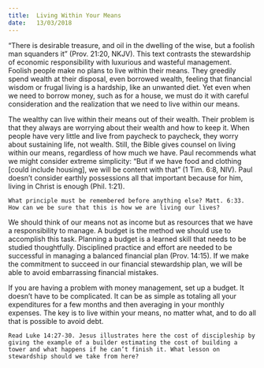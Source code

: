 ```yaml
---
title:  Living Within Your Means
date:   13/03/2018
---
```


“There is desirable treasure, and oil in the dwelling of the wise, but a foolish man squanders it” (Prov. 21:20, NKJV). This text contrasts the stewardship of economic responsibility with luxurious and wasteful management. Foolish people make no plans to live within their means. They greedily spend wealth at their disposal, even borrowed wealth, feeling that financial wisdom or frugal living is a hardship, like an unwanted diet. Yet even when we need to borrow money, such as for a house, we must do it with careful consideration and the realization that we need to live within our means.

The wealthy can live within their means out of their wealth. Their problem is that they always are worrying about their wealth and how to keep it. When people have very little and live from paycheck to paycheck, they worry about sustaining life, not wealth. Still, the Bible gives counsel on living within our means, regardless of how much we have. Paul recommends what we might consider extreme simplicity: “But if we have food and clothing [could include housing], we will be content with that” (1 Tim. 6:8, NIV). Paul doesn’t consider earthly possessions all that important because for him, living in Christ is enough (Phil. 1:21).

`What principle must be remembered before anything else? Matt. 6:33. How can we be sure that this is how we are living our lives?`

We should think of our means not as income but as resources that we have a responsibility to manage. A budget is the method we should use to accomplish this task. Planning a budget is a learned skill that needs to be studied thoughtfully. Disciplined practice and effort are needed to be successful in managing a balanced financial plan (Prov. 14:15). If we make the commitment to succeed in our financial stewardship plan, we will be able to avoid embarrassing financial mistakes.

If you are having a problem with money management, set up a budget. It doesn’t have to be complicated. It can be as simple as totaling all your expenditures for a few months and then averaging in your monthly expenses. The key is to live within your means, no matter what, and to do all that is possible to avoid debt.

`Read Luke 14:27-30. Jesus illustrates here the cost of discipleship by giving the example of a builder estimating the cost of building a tower and what happens if he can’t finish it. What lesson on stewardship should we take from here?`
